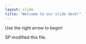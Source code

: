 ```yaml
---
layout: slide
title: "Welcome to our slide deck!"
---
```


Use the right arrow to begin!

SP modified this file.
